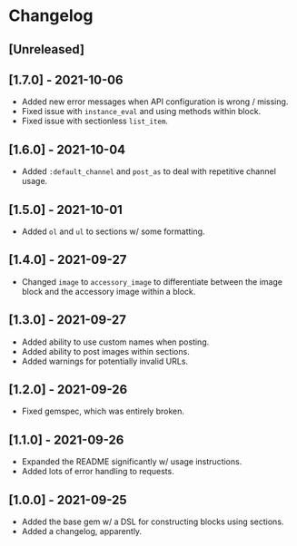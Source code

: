 # Changelog

## [Unreleased]

## [1.7.0] - 2021-10-06
- Added new error messages when API configuration is wrong / missing.
- Fixed issue with `instance_eval` and using methods within block.
- Fixed issue with sectionless `list_item`.

## [1.6.0] - 2021-10-04
- Added `:default_channel` and `post_as` to deal with repetitive channel usage.

## [1.5.0] - 2021-10-01
- Added `ol` and `ul` to sections w/ some formatting.

## [1.4.0] - 2021-09-27
- Changed `image` to `accessory_image` to differentiate between the image block
  and the accessory image within a block.

## [1.3.0] - 2021-09-27
- Added ability to use custom names when posting.
- Added ability to post images within sections.
- Added warnings for potentially invalid URLs.

## [1.2.0] - 2021-09-26
- Fixed gemspec, which was entirely broken.

## [1.1.0] - 2021-09-26
- Expanded the README significantly w/ usage instructions.
- Added lots of error handling to requests.

## [1.0.0] - 2021-09-25
- Added the base gem w/ a DSL for constructing blocks using sections.
- Added a changelog, apparently.

